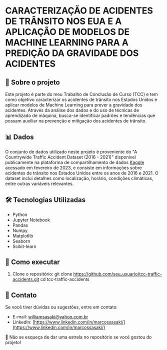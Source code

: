 # CARACTERIZAÇÃO DE ACIDENTES DE TRÂNSITO NOS EUA E A APLICAÇÃO DE MODELOS DE MACHINE LEARNING PARA A PREDIÇÃO DA GRAVIDADE DOS ACIDENTES

## 🚦 Sobre o projeto

Este projeto é parte do meu Trabalho de Conclusão de Curso (TCC) e tem como objetivo caracterizar os acidentes de trânsito nos Estados Unidos e aplicar modelos de Machine Learning para prever a gravidade dos acidentes. Através da análise dos dados e do uso de técnicas de aprendizado de máquina, busca-se identificar padrões e tendências que possam auxiliar na prevenção e mitigação dos acidentes de trânsito.

## 📊 Dados

O conjunto de dados utilizado neste projeto é proveniente do "A Countrywide Traffic Accident Dataset (2016 - 2021)" disponível publicamente na plataforma de compartilhamento de dados [Kaggle](https://www.kaggle.com/datasets/sobhanmoosavi/us-accidents) acessado em fevereiro de 2023, e consiste em informações sobre acidentes de trânsito nos Estados Unidos entre os anos de 2016 e 2021. O dataset inclui detalhes como localização, horário, condições climáticas, entre outras variáveis relevantes.

## 🛠️ Tecnologias Utilizadas

* Python
* Jupyter Notebook
* Pandas
* Numpy
* Matplotlib
* Seaborn
* Scikit-learn

## 🚀 Como executar

1. Clone o repositório:
git clone https://github.com/seu_usuario/tcc-traffic-accidents.git
cd tcc-traffic-accidents

## 📩 Contato

Se você tiver dúvidas ou sugestões, entre em contato:

- E-mail: [williamsasaki@yahoo.com.br](mailto:williamsasaki@yahoo.com.br)
- LinkedIn: [https://www.linkedin.com/in/marcossasaki/](https://www.linkedin.com/in/marcossasaki/)

🌟 Não se esqueça de dar uma estrela no repositório se você gostou do projeto!

